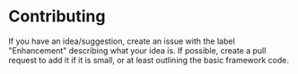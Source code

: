 # Contributing

If you have an idea/suggestion, create an issue with the label "Enhancement" describing what your idea is.
If possible, create a pull request to add it if it is small, or at least outlining the basic framework code.
